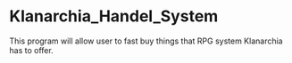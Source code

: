 # Klanarchia_Handel_System
This program will allow user to fast buy things that RPG system Klanarchia has to offer.
